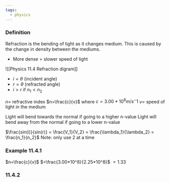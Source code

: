 ```yaml
---
tags:
  - physics
---
```

### Definition
Refraction is the bending of light as it changes medium.
This is caused by the change in density between the mediums. 

- More dense = slower speed of light

![[Physics 11.4 Refraction digram]]

- $i = \theta$ (incident angle)
- $r = \theta$ (refracted angle)
- $i > r$ if $n_1 < n_2$


$n =$ refractive index
$n=\frac{c}{v}$
where
$c = 3.00*10^8 m/s^-1$
$v=$ speed of light in the medium

Light will bend towards the normal if going to a higher n-value
Light will bend away from the normal if going to a lower n-value

$\frac{sin(i)}{sin(r)} = \frac{V_1}{V_2} = \frac{\lambda_1}{\lambda_2} = \frac{n_1}{n_2}$
Note: only use 2 at a time











### Example 11.4.1
 $n=\frac{c}{v}$ 
 $=\frac{3.00*10^8}{2.25*10^8}$
 $= 1.33$

### 11.4.2

 
 
 



 


